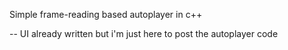 Simple frame-reading based autoplayer in c++

-- UI already written but i'm just here to post the autoplayer code
